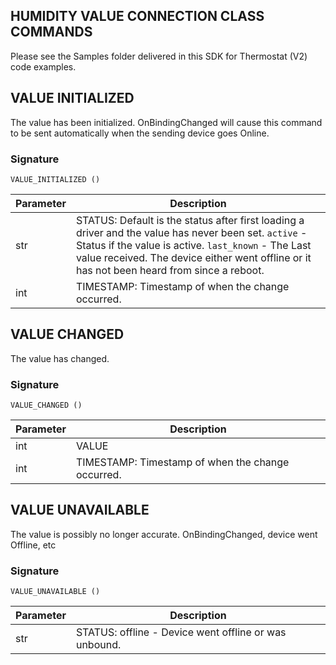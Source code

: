 ## HUMIDITY VALUE CONNECTION CLASS COMMANDS

Please see the Samples folder delivered in this SDK for Thermostat (V2) code examples.


## VALUE INITIALIZED
The value has been initialized. OnBindingChanged will cause this command to be sent automatically when the sending device goes Online.

### Signature

`VALUE_INITIALIZED ()`


| Parameter | Description |
| --- | --- |
| str | STATUS: Default is the status after first loading a driver and the value has never been set. `active` - Status if the value is active. `last_known` - The Last value received. The device either went offline or it has not been heard from since a reboot. |
| int | TIMESTAMP:  Timestamp of when the change occurred. |




## VALUE CHANGED
The value has changed.

### Signature

`VALUE_CHANGED ()`


| Parameter | Description |
| --- | --- |
| int | VALUE |
| int | TIMESTAMP:  Timestamp of when the change occurred. |




## VALUE UNAVAILABLE
The value is possibly no longer accurate. OnBindingChanged, device went Offline, etc

### Signature

`VALUE_UNAVAILABLE ()`


| Parameter | Description |
| --- | --- |
| str | STATUS: offline - Device went offline or was unbound. |
